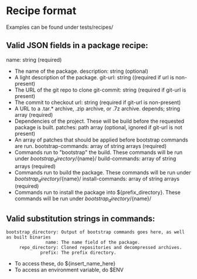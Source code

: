 # Recipe format
Examples can be found under tests/recipes/
## Valid JSON fields in a package recipe:
name: string (required)
- The name of the package.
description: string (optional)
- A light description of the package.
git-url: string ((required if url is non-present)
- The URL of the git repo to clone
git-commit: string (required if git-url is present)
- The commit to checkout
url: string (required if git-url is non-present)
- A URL to a .tar.* archive, .zip archive, or .7z archive.
depends; string array (required)
- Dependencies of the project. These will be build before the requested package is built.
patches: path array (optional, ignored if git-url is not present)
- An array of patches that should be applied before bootstrap commands are run.
bootstrap-commands: array of string arrays (required)
- Commands run to "bootstrap" the build. These commands will be run under ${bootstrap_directory}/${name}/
build-commands: array of string arrays (required)
- Commands run to build the package. These commands will be run under ${bootstrap_directory}/${name}/
install-commands: array of string arrays (required)
- Commands run to install the package into ${prefix_directory}. These commands will be run under ${bootstrap_directory}/${name}/
## Valid substitution strings in commands:
```
bootstrap_directory: Output of bootstrap commands goes here, as well as built binaries
               name: The name field of the package.
     repo_directory: Cloned repositories and decompressed archives.
             prefix: The prefix directory.
```
- To access these, do ${insert_name_here}
- To access an environment variable, do $ENV
